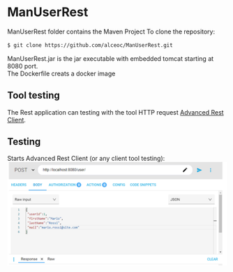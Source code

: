 # ManUserRest
ManUserRest folder contains the Maven Project
To clone the repository:
```bash
$ git clone https://github.com/alceoc/ManUserRest.git
```
ManUserRest.jar is the jar executable with embedded tomcat starting at 8080 port.   
The Dockerfile creats a docker image

## Tool testing

The Rest application can testing with the tool HTTP request [Advanced Rest Client](https://install.advancedrestclient.com/install).  

## Testing 
Starts Advanced Rest Client (or any client tool testing):  
![Start](images/image1.png)
